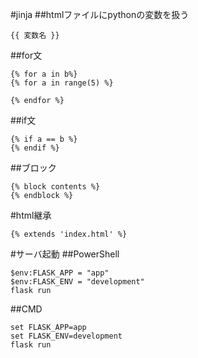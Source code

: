 #jinja
##htmlファイルにpythonの変数を扱う
```
{{ 変数名 }}
```
##for文
```
{% for a in b%}
{% for a in range(5) %}

{% endfor %}
```
##if文
```
{% if a == b %}
{% endif %}
```
##ブロック
```
{% block contents %}
{% endblock %}
```
#html継承
```
{% extends 'index.html' %}
```
#サーバ起動
##PowerShell
```
$env:FLASK_APP = "app"
$env:FLASK_ENV = "development"
flask run
```
##CMD
```
set FLASK_APP=app
set FLASK_ENV=development
flask run
```
